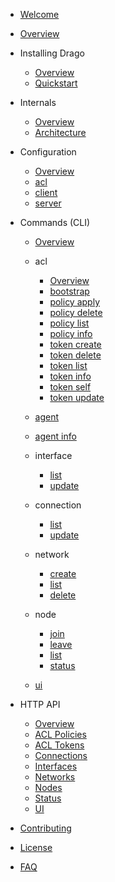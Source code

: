 * [Welcome](/docs/ "Welcome")
* [Overview](/docs/overview "Overview")

* Installing Drago
    * [Overview](/docs/installing/)
    * [Quickstart](/docs/installing/quickstart)

* Internals
  * [Overview](/docs/internals/)
  * [Architecture](/docs/internals/architecture)


* Configuration
  * [Overview](/docs/configuration/)
  * [acl](/docs/configuration/acl)
  * [client](/docs/configuration/client)
  * [server](/docs/configuration/server)

* Commands (CLI)
  * [Overview](/docs/commands/)
  * acl
    * [Overview](/docs/commands/acl/)
    * [bootstrap](/docs/commands/acl/bootstrap)
    * [policy apply](/docs/commands/acl/policy-apply)
    * [policy delete](/docs/commands/acl/policy-delete)
    * [policy list](/docs/commands/acl/policy-list)
    * [policy info](/docs/commands/acl/policy-info)
    * [token create](/docs/commands/acl/token-create)
    * [token delete](/docs/commands/acl/token-delete)
    * [token list](/docs/commands/acl/token-list)
    * [token info](/docs/commands/acl/token-info)
    * [token self](/docs/commands/acl/token-self)
    * [token update](/docs/commands/acl/token-update)
  * [agent](/docs/commands/agent)
  * [agent info](/docs/commands/agent-info)
  * interface
    * [list](/docs/commands/interface/list)
    * [update](/docs/commands/interface/update)
  * connection
    * [list](/docs/commands/connection/list)
    * [update](/docs/commands/connection/update)
  * network
    * [create](/docs/commands/network/create)
    * [list](/docs/commands/network/list)
    * [delete](/docs/commands/network/delete)
  * node
    * [join](/docs/commands/node/join)
    * [leave](/docs/commands/node/leave)
    * [list](/docs/commands/node/list)
    * [status](/docs/commands/node/status)

  * [ui](/docs/commands/ui)

* HTTP API
  * [Overview](/api/)
  * [ACL Policies](/api/acl-policies)
  * [ACL Tokens](/api/acl-tokens)
  * [Connections](/api/connections)
  * [Interfaces](/api/interfaces)
  * [Networks](/api/networks)
  * [Nodes](/api/nodes)
  * [Status](/api/status)
  * [UI](/api/ui)
  
* [Contributing](/contributing)
* [License](/license)
* [FAQ](/faq)